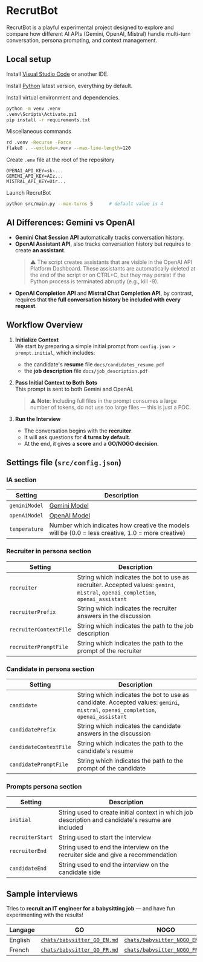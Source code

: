 # RecrutBot

RecrutBot is a playful experimental project designed to explore and compare how different AI APIs (Gemini, OpenAI, Mistral) handle multi-turn conversation, persona prompting, and context management.


## Local setup

Install [Visual Studio Code](https://code.visualstudio.com/) or another IDE.

Install [Python](https://www.python.org/downloads/) latest version, everything by default.

Install virtual environment and dependencies.

```bash
python -m venv .venv
.venv\Scripts\Activate.ps1
pip install -r requirements.txt
```

Miscellaneous commands

```bash
rd .venv -Recurse -Force
flake8 . --exclude=.venv --max-line-length=120
```

Create `.env` file at the root of the repository
```dotenv
OPENAI_API_KEY=sk-...
GEMINI_API_KEY=AIz...
MISTRAL_API_KEY=Uir...
```

Launch RecrutBot

```bash
python src/main.py --max-turns 5      # default value is 4
```

## AI Differences: Gemini vs OpenAI

- **Gemini Chat Session API** automatically tracks conversation history.
- **OpenAI Assistant API**, also tracks conversation history but requires to create **an assistant**.
   > ⚠️ The script creates assistants that are visible in the OpenAI API Platform Dashboard. These assistants are automatically deleted at the end of the script or on CTRL+C, but they may persist if the Python process is terminated abruptly (e.g., kill -9).
- **OpenAI Completion API** and **Mistral Chat Completion API**, by contrast, requires that **the full conversation history be included with every request**.

## Workflow Overview

1. **Initialize Context**  
   We start by preparing a simple initial prompt from `config.json > prompt.initial`, which includes:
   - the candidate's **resume** file `docs/candidates_resume.pdf`
   - the **job description** file `docs/job_description.pdf`


2. **Pass Initial Context to Both Bots**  
   This prompt is sent to both Gemini and OpenAI.

   > ⚠️ **Note**: Including full files in the prompt consumes a large number of tokens, do not use too large files — this is just a POC.


4. **Run the Interview**
   - The conversation begins with the **recruiter**.
   - It will ask questions for **4 turns by default**.
   - At the end, it gives a **score** and a **GO/NOGO decision**.


## Settings file (`src/config.json`)

### IA section

| Setting | Description
|-|-
| `geminiModel`           | [Gemini Model](https://ai.google.dev/gemini-api/docs/models)
| `openAiModel`           | [OpenAI Model](https://platform.openai.com/docs/models)
| `temperature`           | Number which indicates how creative the models will be (0.0 = less creative, 1.0 = more creative)

### Recruiter in persona section

| Setting | Description
|-|-
| `recruiter`             | String which indicates the bot to use as recruiter. Accepted values: `gemini`, `mistral`, `openai_completion`, `openai_assistant`
| `recruiterPrefix`       | String which indicates the recruiter answers in the discussion
| `recruiterContextFile`  | String which indicates the path to the job description
| `recruiterPromptFile`   | String which indicates the path to the prompt of the recruiter

### Candidate in persona section

| Setting | Description
|-|-
| `candidate`             | String which indicates the bot to use as candidate. Accepted values: `gemini`, `mistral`, `openai_completion`, `openai_assistant`
| `candidatePrefix`       | String which indicates the candidate answers in the discussion
| `candidateContextFile`  | String which indicates the path to the candidate's resume
| `candidatePromptFile`   | String which indicates the path to the prompt of the candidate

### Prompts persona section

| Setting | Description
|-|-
| `initial`               | String used to create initial context in which job description and candidate's resume are included
| `recruiterStart`        | String used to start the interview
| `recruiterEnd`          | String used to end the interview on the recruiter side and give a recommendation
| `candidateEnd`          | String used to end the interview on the candidate side


## Sample interviews

Tries to **recruit an IT engineer for a babysitting job** — and have fun experimenting with the results!

| Langage | GO | NOGO
|-|-|-
| English | [`chats/babysitter_GO_EN.md`](./chats/babysitter_GO_EN.md) | [`chats/babysitter_NOGO_EN.md`](./chats/babysitter_NOGO_EN.md)
| French  | [`chats/babysitter_GO_FR.md`](./chats/babysitter_GO_FR.md) | [`chats/babysitter_NOGO_FR.md`](./chats/babysitter_NOGO_FR.md)
